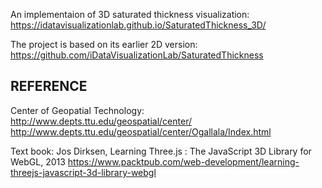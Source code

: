 An implementaion of 3D saturated thickness visualization: https://idatavisualizationlab.github.io/SaturatedThickness_3D/

The project is based on its earlier 2D version:
https://github.com/iDataVisualizationLab/SaturatedThickness


## REFERENCE

Center of Geopatial Technology:  
http://www.depts.ttu.edu/geospatial/center/
http://www.depts.ttu.edu/geospatial/center/Ogallala/Index.html

Text book: Jos Dirksen, Learning Three.js : The JavaScript 3D Library for WebGL, 2013
https://www.packtpub.com/web-development/learning-threejs-javascript-3d-library-webgl

